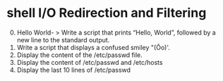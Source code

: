 # shell I/O Redirection and Filtering
0. Hello World- > Write a script that prints “Hello, World”, followed by a new line to the standard output.
1. Write a script that displays a confused smiley "(Ôo)'.
2. Display the content of the /etc/passwd file.
3. Display the content of /etc/passwd and /etc/hosts
4. Display the last 10 lines of /etc/passwd
